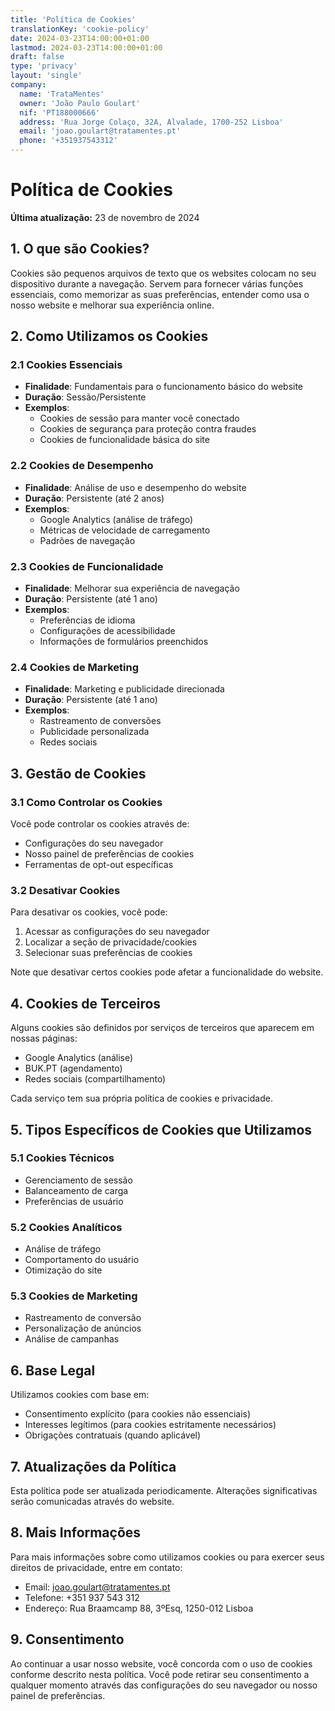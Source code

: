 ```yaml
---
title: 'Política de Cookies'
translationKey: 'cookie-policy'
date: 2024-03-23T14:00:00+01:00
lastmod: 2024-03-23T14:00:00+01:00
draft: false
type: 'privacy'
layout: 'single'
company:
  name: 'TrataMentes'
  owner: 'João Paulo Goulart'
  nif: 'PT188000666'
  address: 'Rua Jorge Colaço, 32A, Alvalade, 1700-252 Lisboa'
  email: 'joao.goulart@tratamentes.pt'
  phone: '+351937543312'
---
```


# Política de Cookies

**Última atualização:** 23 de novembro de 2024

## 1. O que são Cookies?

Cookies são pequenos arquivos de texto que os websites colocam no seu dispositivo durante a navegação. Servem para fornecer várias funções essenciais, como memorizar as suas preferências, entender como usa o nosso website e melhorar sua experiência online.

## 2. Como Utilizamos os Cookies

### 2.1 Cookies Essenciais

- **Finalidade**: Fundamentais para o funcionamento básico do website
- **Duração**: Sessão/Persistente
- **Exemplos**:
  - Cookies de sessão para manter você conectado
  - Cookies de segurança para proteção contra fraudes
  - Cookies de funcionalidade básica do site

### 2.2 Cookies de Desempenho

- **Finalidade**: Análise de uso e desempenho do website
- **Duração**: Persistente (até 2 anos)
- **Exemplos**:
  - Google Analytics (análise de tráfego)
  - Métricas de velocidade de carregamento
  - Padrões de navegação

### 2.3 Cookies de Funcionalidade

- **Finalidade**: Melhorar sua experiência de navegação
- **Duração**: Persistente (até 1 ano)
- **Exemplos**:
  - Preferências de idioma
  - Configurações de acessibilidade
  - Informações de formulários preenchidos

### 2.4 Cookies de Marketing

- **Finalidade**: Marketing e publicidade direcionada
- **Duração**: Persistente (até 1 ano)
- **Exemplos**:
  - Rastreamento de conversões
  - Publicidade personalizada
  - Redes sociais

## 3. Gestão de Cookies

### 3.1 Como Controlar os Cookies

Você pode controlar os cookies através de:

- Configurações do seu navegador
- Nosso painel de preferências de cookies
- Ferramentas de opt-out específicas

### 3.2 Desativar Cookies

Para desativar os cookies, você pode:

1. Acessar as configurações do seu navegador
2. Localizar a seção de privacidade/cookies
3. Selecionar suas preferências de cookies

Note que desativar certos cookies pode afetar a funcionalidade do website.

## 4. Cookies de Terceiros

Alguns cookies são definidos por serviços de terceiros que aparecem em nossas páginas:

- Google Analytics (análise)
- BUK.PT (agendamento)
- Redes sociais (compartilhamento)

Cada serviço tem sua própria política de cookies e privacidade.

## 5. Tipos Específicos de Cookies que Utilizamos

### 5.1 Cookies Técnicos

- Gerenciamento de sessão
- Balanceamento de carga
- Preferências de usuário

### 5.2 Cookies Analíticos

- Análise de tráfego
- Comportamento do usuário
- Otimização do site

### 5.3 Cookies de Marketing

- Rastreamento de conversão
- Personalização de anúncios
- Análise de campanhas

## 6. Base Legal

Utilizamos cookies com base em:

- Consentimento explícito (para cookies não essenciais)
- Interesses legítimos (para cookies estritamente necessários)
- Obrigações contratuais (quando aplicável)

## 7. Atualizações da Política

Esta política pode ser atualizada periodicamente. Alterações significativas serão comunicadas através do website.

## 8. Mais Informações

Para mais informações sobre como utilizamos cookies ou para exercer seus direitos de privacidade, entre em contato:

- Email: joao.goulart@tratamentes.pt
- Telefone: +351 937 543 312
- Endereço: Rua Braamcamp 88, 3ºEsq, 1250-012 Lisboa

## 9. Consentimento

Ao continuar a usar nosso website, você concorda com o uso de cookies conforme descrito nesta política. Você pode retirar seu consentimento a qualquer momento através das configurações do seu navegador ou nosso painel de preferências.
